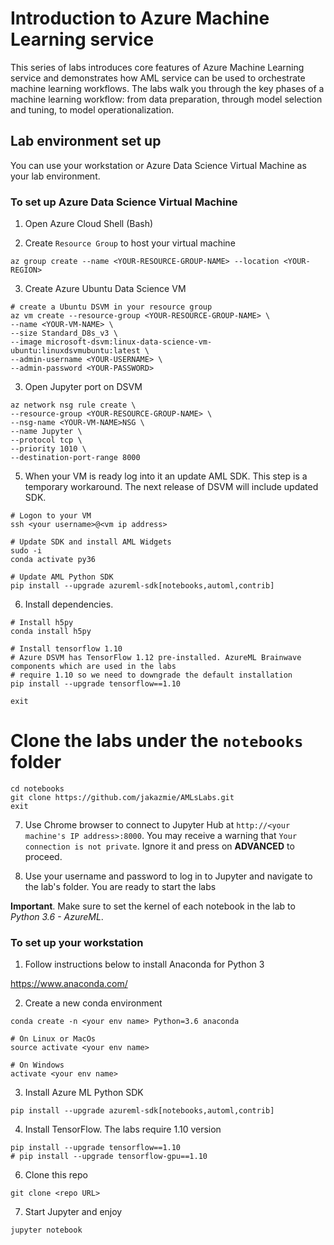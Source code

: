 # Introduction to Azure Machine Learning service
This series of labs introduces core features of Azure Machine Learning service and demonstrates how AML service can be used to orchestrate machine learning workflows. The labs  walk you through the key phases of a machine learning workflow: from data preparation, through model selection and tuning, to model operationalization.


## Lab environment set up

You can use your workstation or Azure Data Science Virtual Machine as your lab environment.

### To set up Azure Data Science Virtual Machine

1. Open Azure Cloud Shell (Bash)

2. Create `Resource Group` to host your virtual machine
```
az group create --name <YOUR-RESOURCE-GROUP-NAME> --location <YOUR-REGION>
```

3. Create Azure Ubuntu Data Science VM
```
# create a Ubuntu DSVM in your resource group
az vm create --resource-group <YOUR-RESOURCE-GROUP-NAME> \
--name <YOUR-VM-NAME> \
--size Standard_D8s_v3 \
--image microsoft-dsvm:linux-data-science-vm-ubuntu:linuxdsvmubuntu:latest \
--admin-username <YOUR-USERNAME> \
--admin-password <YOUR-PASSWORD>
```

3. Open Jupyter port on DSVM
```
az network nsg rule create \
--resource-group <YOUR-RESOURCE-GROUP-NAME> \
--nsg-name <YOUR-VM-NAME>NSG \
--name Jupyter \
--protocol tcp \
--priority 1010 \
--destination-port-range 8000

```

5. When your VM is ready log into it an update AML SDK. This step is a temporary workaround.
The next release of DSVM will include updated SDK. 

```
# Logon to your VM
ssh <your username>@<vm ip address>

# Update SDK and install AML Widgets
sudo -i
conda activate py36 

# Update AML Python SDK
pip install --upgrade azureml-sdk[notebooks,automl,contrib]

```
6. Install dependencies.
```
# Install h5py
conda install h5py

# Install tensorflow 1.10
# Azure DSVM has TensorFlow 1.12 pre-installed. AzureML Brainwave components which are used in the labs
# require 1.10 so we need to downgrade the default installation
pip install --upgrade tensorflow==1.10

exit
```

# Clone the labs under the `notebooks` folder

```
cd notebooks
git clone https://github.com/jakazmie/AMLsLabs.git
exit
```

7. Use Chrome browser to connect to Jupyter Hub at `http://<your machine's IP address>:8000`. 
You may receive a warning that `Your connection is not private`. Ignore it and press on **ADVANCED** to proceed.

8. Use your username and password to log in to Jupyter and navigate to the lab's folder. You are ready to start the labs


**Important**. Make sure to set the kernel of each notebook in the lab to *Python 3.6 - AzureML*.




### To set up your workstation

1. Follow instructions below to install Anaconda for Python 3

https://www.anaconda.com/

2. Create a new conda environment

```
conda create -n <your env name> Python=3.6 anaconda

# On Linux or MacOs
source activate <your env name>

# On Windows 
activate <your env name>
```

3. Install Azure ML Python SDK
```
pip install --upgrade azureml-sdk[notebooks,automl,contrib]
```


4. Install TensorFlow. The labs require 1.10 version
```
pip install --upgrade tensorflow==1.10
# pip install --upgrade tensorflow-gpu==1.10
```

6. Clone this repo
```
git clone <repo URL>
```

7. Start Jupyter and enjoy
```
jupyter notebook
```










